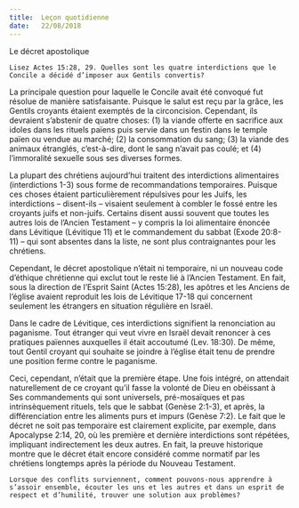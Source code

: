 ```yaml
---
title:  Leçon quotidienne
date:   22/08/2018
---
```


Le décret apostolique

`Lisez Actes 15:28, 29. Quelles sont les quatre interdictions que le Concile a décidé d’imposer aux Gentils convertis?`

La principale question pour laquelle le Concile avait été convoqué fut résolue de manière satisfaisante. Puisque le salut est reçu par la grâce, les Gentils croyants étaient exemptés de la circoncision. Cependant, ils devraient s’abstenir de quatre choses: (1) la viande offerte en sacrifice aux idoles dans les rituels païens puis servie dans un festin dans le temple païen ou vendue au marché; (2) la consommation du sang; (3) la viande des animaux étranglés, c’est-à-dire, dont le sang n’avait pas coulé; et (4) l’immoralité sexuelle sous ses diverses formes.

La plupart des chrétiens aujourd’hui traitent des interdictions alimentaires (interdictions 1-3) sous forme de recommandations temporaires. Puisque ces choses étaient particulièrement répulsives pour les Juifs, les interdictions – disent-ils – visaient seulement à combler le fossé entre les croyants juifs et non-juifs. Certains disent aussi souvent que toutes les autres lois de l’Ancien Testament – y compris la loi alimentaire énoncée dans Lévitique (Lévitique 11) et le commandement du sabbat (Exode 20:8-11) – qui sont absentes dans la liste, ne sont plus contraignantes pour les chrétiens.

Cependant, le décret apostolique n’était ni temporaire, ni un nouveau code d’éthique chrétienne qui exclut tout le reste lié à l’Ancien Testament. En fait, sous la direction de l’Esprit Saint (Actes 15:28), les apôtres et les Anciens de l’église avaient reproduit les lois de Lévitique 17-18 qui concernent seulement les étrangers en situation régulière en Israël.

Dans le cadre de Lévitique, ces interdictions signifient la renonciation au paganisme. Tout étranger qui veut vivre en Israël devait renoncer à ces pratiques païennes auxquelles il était accoutumé (Lev. 18:30). De même, tout Gentil croyant qui souhaite se joindre à l’église était tenu de prendre une position ferme contre le paganisme.

Ceci, cependant, n’était que la première étape. Une fois intégré, on attendait naturellement de ce croyant qu’il fasse la volonté de Dieu en obéissant à Ses commandements qui sont universels, pré-mosaïques et pas intrinsèquement rituels, tels que le sabbat (Genèse 2:1-3), et après, la différenciation entre les aliments purs et impurs (Genèse 7:2). Le fait que le décret ne soit pas temporaire est clairement explicite, par exemple, dans Apocalypse 2:14, 20, où les première et dernière interdictions sont répétées, impliquant indirectement les deux autres. En fait, la preuve historique montre que le décret était encore considéré comme normatif par les chrétiens longtemps après la période du Nouveau Testament.

`Lorsque des conflits surviennent, comment pouvons-nous apprendre à s’assoir ensemble, écouter les uns et les autres et dans un esprit de respect et d’humilité, trouver une solution aux problèmes?`